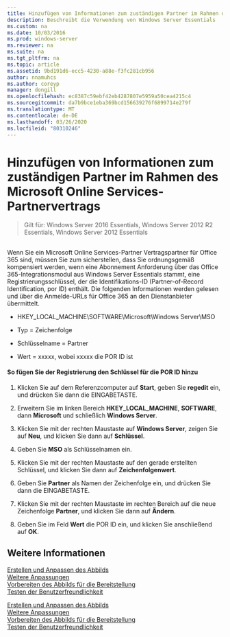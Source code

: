 ```yaml
---
title: Hinzufügen von Informationen zum zuständigen Partner im Rahmen des Microsoft Online Services-Partnervertrags
description: Beschreibt die Verwendung von Windows Server Essentials
ms.custom: na
ms.date: 10/03/2016
ms.prod: windows-server
ms.reviewer: na
ms.suite: na
ms.tgt_pltfrm: na
ms.topic: article
ms.assetid: 9bd191d6-ecc5-4230-a88e-f3fc281cb956
author: nnamuhcs
ms.author: coreyp
manager: dongill
ms.openlocfilehash: ec8387c59ebf42eb4287807e5959a50cea4215c4
ms.sourcegitcommit: da7b9bce1eba369bcd156639276f6899714e279f
ms.translationtype: MT
ms.contentlocale: de-DE
ms.lasthandoff: 03/26/2020
ms.locfileid: "80310246"
---
```

# <a name="add-microsoft-online-service-partner-agreement-partner-of-record-information"></a>Hinzufügen von Informationen zum zuständigen Partner im Rahmen des Microsoft Online Services-Partnervertrags

>Gilt für: Windows Server 2016 Essentials, Windows Server 2012 R2 Essentials, Windows Server 2012 Essentials

##  <a name="BKMK_3rdLevelDomanNames"></a>   
 Wenn Sie ein Microsoft Online Services-Partner Vertragspartner für Office 365 sind, müssen Sie zum sicherstellen, dass Sie ordnungsgemäß kompensiert werden, wenn eine Abonnement Anforderung über das Office 365-Integrationsmodul aus Windows Server Essentials stammt, eine Registrierungsschlüssel, der die Identifikations-ID (Partner-of-Record Identification, por ID) enthält. Die folgenden Informationen werden gelesen und über die Anmelde-URLs für Office 365 an den Dienstanbieter übermittelt.  
  
-   HKEY_LOCAL_MACHINE\SOFTWARE\Microsoft\Windows Server\MSO  
  
-   Typ = Zeichenfolge  
  
-   Schlüsselname = Partner  
  
-   Wert = xxxxx, wobei xxxxx die POR ID ist  
  
#### <a name="to-add-the-por-id-key-to-the-registry"></a>So fügen Sie der Registrierung den Schlüssel für die POR ID hinzu  
  
1.  Klicken Sie auf dem Referenzcomputer auf **Start**, geben Sie **regedit** ein, und drücken Sie dann die EINGABETASTE.  
  
2.  Erweitern Sie im linken Bereich **HKEY_LOCAL_MACHINE**, **SOFTWARE**, dann **Microsoft** und schließlich **Windows Server**.  
  
3.  Klicken Sie mit der rechten Maustaste auf **Windows Server**, zeigen Sie auf **Neu**, und klicken Sie dann auf **Schlüssel**.  
  
4.  Geben Sie **MSO** als Schlüsselnamen ein.  
  
5.  Klicken Sie mit der rechten Maustaste auf den gerade erstellten Schlüssel, und klicken Sie dann auf **Zeichenfolgenwert**.  
  
6.  Geben Sie **Partner** als Namen der Zeichenfolge ein, und drücken Sie dann die EINGABETASTE.  
  
7.  Klicken Sie mit der rechten Maustaste im rechten Bereich auf die neue Zeichenfolge **Partner**, und klicken Sie dann auf **Ändern**.  
  
8.  Geben Sie im Feld **Wert** die POR ID ein, und klicken Sie anschließend auf **OK**.  
  
## <a name="see-also"></a>Weitere Informationen  

 [Erstellen und Anpassen des Abbilds](Creating-and-Customizing-the-Image.md)   
 [Weitere Anpassungen](Additional-Customizations.md)   
 [Vorbereiten des Abbilds für die Bereitstellung](Preparing-the-Image-for-Deployment.md)   
 [Testen der Benutzerfreundlichkeit](Testing-the-Customer-Experience.md)

 [Erstellen und Anpassen des Abbilds](../install/Creating-and-Customizing-the-Image.md)   
 [Weitere Anpassungen](../install/Additional-Customizations.md)   
 [Vorbereiten des Abbilds für die Bereitstellung](../install/Preparing-the-Image-for-Deployment.md)   
 [Testen der Benutzerfreundlichkeit](../install/Testing-the-Customer-Experience.md)

